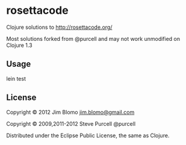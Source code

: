 # rosettacode

Clojure solutions to http://rosettacode.org/

Most solutions forked from @purcell and may not work unmodified on Clojure 1.3

## Usage

lein test

## License

Copyright © 2012 Jim Blomo <jim.blomo@gmail.com>

Copyright © 2009,2011-2012 Steve Purcell @purcell 

Distributed under the Eclipse Public License, the same as Clojure.
